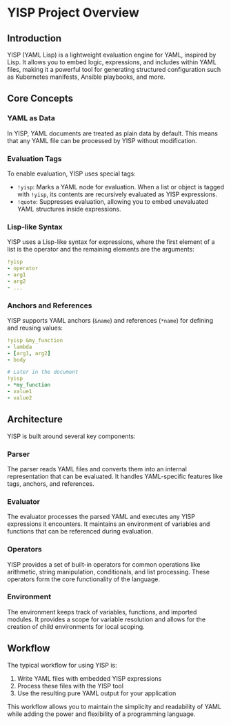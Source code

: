 # YISP Project Overview

## Introduction

YISP (YAML Lisp) is a lightweight evaluation engine for YAML, inspired by Lisp. It allows you to embed logic, expressions, and includes within YAML files, making it a powerful tool for generating structured configuration such as Kubernetes manifests, Ansible playbooks, and more.

## Core Concepts

### YAML as Data

In YISP, YAML documents are treated as plain data by default. This means that any YAML file can be processed by YISP without modification.

### Evaluation Tags

To enable evaluation, YISP uses special tags:

- `!yisp`: Marks a YAML node for evaluation. When a list or object is tagged with `!yisp`, its contents are recursively evaluated as YISP expressions.
- `!quote`: Suppresses evaluation, allowing you to embed unevaluated YAML structures inside expressions.

### Lisp-like Syntax

YISP uses a Lisp-like syntax for expressions, where the first element of a list is the operator and the remaining elements are the arguments:

```yaml
!yisp
- operator
- arg1
- arg2
- ...
```

### Anchors and References

YISP supports YAML anchors (`&name`) and references (`*name`) for defining and reusing values:

```yaml
!yisp &my_function
- lambda
- [arg1, arg2]
- body

# Later in the document
!yisp
- *my_function
- value1
- value2
```

## Architecture

YISP is built around several key components:

### Parser

The parser reads YAML files and converts them into an internal representation that can be evaluated. It handles YAML-specific features like tags, anchors, and references.

### Evaluator

The evaluator processes the parsed YAML and executes any YISP expressions it encounters. It maintains an environment of variables and functions that can be referenced during evaluation.

### Operators

YISP provides a set of built-in operators for common operations like arithmetic, string manipulation, conditionals, and list processing. These operators form the core functionality of the language.

### Environment

The environment keeps track of variables, functions, and imported modules. It provides a scope for variable resolution and allows for the creation of child environments for local scoping.

## Workflow

The typical workflow for using YISP is:

1. Write YAML files with embedded YISP expressions
2. Process these files with the YISP tool
3. Use the resulting pure YAML output for your application

This workflow allows you to maintain the simplicity and readability of YAML while adding the power and flexibility of a programming language.

